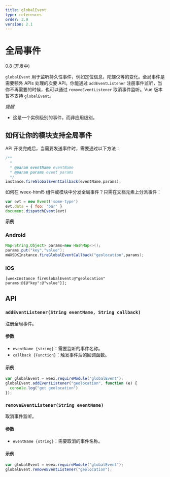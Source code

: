 ```yaml
---
title: globalEvent
type: references
order: 3.9
version: 2.1
---
```


# 全局事件

<span class="weex-version">0.8 (开发中)</span>

`globalEvent` 用于监听持久性事件，例如定位信息，陀螺仪等的变化。全局事件是需要额外 APIs 处理的次要 API。你能通过 `addEventListener` 注册事件监听，当你不再需要的时候，也可以通过 `removeEventListener` 取消事件监听。Vue 版本暂不支持 `globalEvent`。

*提醒*

- 这是一个实例级别的事件，而非应用级别。

## 如何让你的模块支持全局事件

API 开发完成后，当需要发送事件时，需要通过以下方法：

```javascript
/**
  * 
  * @param eventName eventName
  * @param params event params
  */
instance.fireGlobalEventCallback(eventName,params);
```

如何在 weex-html5 组件或模块中分发全局事件？只需在文档元素上分派事件：

```javascript
var evt = new Event('some-type')
evt.data = { foo: 'bar' }
document.dispatchEvent(evt)
```

**示例**

### Android

```java
Map<String,Object> params=new HashMap<>();
params.put("key","value");
mWXSDKInstance.fireGlobalEventCallback("geolocation",params);
```

### iOS

```object-c 
[weexInstance fireGlobalEvent:@"geolocation" params:@{@"key":@"value"}];
```

## API

### `addEventListener(String eventName, String callback)`

注册全局事件。

#### 参数

- `eventName {string}`：需要监听的事件名称。
- `callback {Function}`：触发事件后的回调函数。

#### 示例

```javascript
var globalEvent = weex.requireModule("globalEvent");
globalEvent.addEventListener("geolocation", function (e) {
  console.log("get geolocation")
});
```

### `removeEventListener(String eventName)`

取消事件监听。

#### 参数

- `eventName {string}`：需要取消的事件名称。

#### 示例

```javascript
var globalEvent = weex.requireModule("globalEvent");
globalEvent.removeEventListener("geolocation");
```
